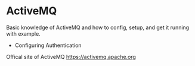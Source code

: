 # ActiveMQ
Basic knowledge of ActiveMQ and how to config, setup, and get it running with example.

* Configuring Authentication

Offical site of ActiveMQ
https://activemq.apache.org